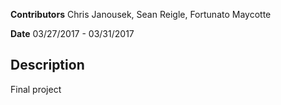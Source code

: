 **Contributors** Chris Janousek, Sean Reigle, Fortunato Maycotte

**Date** 03/27/2017 - 03/31/2017

## Description

Final project
